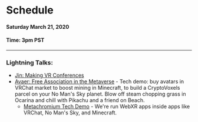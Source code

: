 # Schedule

#### Saturday March 21, 2020
#### **Time:** 3pm PST

-------------------------------------------

### **Lightning Talks:**
- [Jin: Making VR Conferences](https://hackmd.io/@xr/vrconferences)
- [Avaer: Free Association in the Metaverse](https://www.youtube.com/watch?v=PXdUJIcRBkk) - Tech demo: buy avatars in VRChat market to boost mining in Minecraft, to build a CryptoVoxels parcel on your No Man's Sky planet. Blow off steam chopping grass in Ocarina and chill with Pikachu and a friend on Beach.
  - [Metachromium Tech Demo](https://www.youtube.com/watch?v=UZwWJdIJY7M) - We're run WebXR apps inside apps like VRChat, No Man's Sky, and Minecraft.
